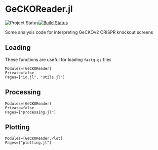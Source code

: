 # GeCKOReader.jl

![Project Status](https://img.shields.io/badge/status-wip-red.svg)[![Build
Status](https://travis-ci.org/tlnagy/GeCKOReader.jl.svg?branch=master)](https://travis-ci.org/tlnagy/GeCKOReader.jl)

Some analysis code for interpreting GeCKOv2 CRISPR knockout screens

## Loading

These functions are useful for loading `fastq.gz` files

```@autodocs
Modules=[GeCKOReader]
Private=false
Pages=["io.jl", "utils.jl"]
```

## Processing

```@autodocs
Modules=[GeCKOReader]
Private=false
Pages=["processing.jl"]
```

## Plotting

```@autodocs
Modules=[GeCKOReader.Plot]
Pages=["plotting.jl"]
```
